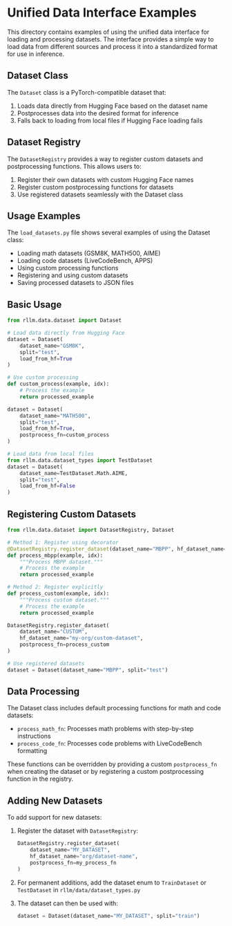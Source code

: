 # Unified Data Interface Examples

This directory contains examples of using the unified data interface for loading and processing datasets. The interface provides a simple way to load data from different sources and process it into a standardized format for use in inference.

## Dataset Class

The `Dataset` class is a PyTorch-compatible dataset that:

1. Loads data directly from Hugging Face based on the dataset name
2. Postprocesses data into the desired format for inference
3. Falls back to loading from local files if Hugging Face loading fails

## Dataset Registry

The `DatasetRegistry` provides a way to register custom datasets and postprocessing functions. This allows users to:

1. Register their own datasets with custom Hugging Face names
2. Register custom postprocessing functions for datasets
3. Use registered datasets seamlessly with the Dataset class

## Usage Examples

The `load_datasets.py` file shows several examples of using the Dataset class:

- Loading math datasets (GSM8K, MATH500, AIME)
- Loading code datasets (LiveCodeBench, APPS)
- Using custom processing functions
- Registering and using custom datasets
- Saving processed datasets to JSON files

## Basic Usage

```python
from rllm.data.dataset import Dataset

# Load data directly from Hugging Face
dataset = Dataset(
    dataset_name="GSM8K",
    split="test",
    load_from_hf=True
)

# Use custom processing
def custom_process(example, idx):
    # Process the example
    return processed_example

dataset = Dataset(
    dataset_name="MATH500",
    split="test",
    load_from_hf=True,
    postprocess_fn=custom_process
)

# Load data from local files
from rllm.data.dataset_types import TestDataset
dataset = Dataset(
    dataset_name=TestDataset.Math.AIME,
    split="test",
    load_from_hf=False
)
```

## Registering Custom Datasets

```python
from rllm.data.dataset import DatasetRegistry, Dataset

# Method 1: Register using decorator
@DatasetRegistry.register_dataset(dataset_name="MBPP", hf_dataset_name="mbpp")
def process_mbpp(example, idx):
    """Process MBPP dataset."""
    # Process the example
    return processed_example

# Method 2: Register explicitly
def process_custom(example, idx):
    """Process custom dataset."""
    # Process the example
    return processed_example

DatasetRegistry.register_dataset(
    dataset_name="CUSTOM", 
    hf_dataset_name="my-org/custom-dataset",
    postprocess_fn=process_custom
)

# Use registered datasets
dataset = Dataset(dataset_name="MBPP", split="test")
```

## Data Processing

The Dataset class includes default processing functions for math and code datasets:

- `process_math_fn`: Processes math problems with step-by-step instructions
- `process_code_fn`: Processes code problems with LiveCodeBench formatting

These functions can be overridden by providing a custom `postprocess_fn` when creating the dataset or by registering a custom postprocessing function in the registry.

## Adding New Datasets

To add support for new datasets:

1. Register the dataset with `DatasetRegistry`:
   ```python
   DatasetRegistry.register_dataset(
       dataset_name="MY_DATASET",
       hf_dataset_name="org/dataset-name",
       postprocess_fn=my_process_fn
   )
   ```

2. For permanent additions, add the dataset enum to `TrainDataset` or `TestDataset` in `rllm/data/dataset_types.py`

3. The dataset can then be used with:
   ```python
   dataset = Dataset(dataset_name="MY_DATASET", split="train")
   ``` 